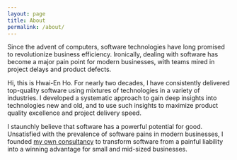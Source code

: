 ```yaml
---
layout: page
title: About
permalink: /about/
---
```


Since the advent of computers, software technologies have long promised to revolutionize business efficiency. Ironically, dealing with software has become a major pain point for modern businesses, with teams mired in project delays and product defects.

Hi, this is Hwai-En Ho. For nearly two decades, I have consistently delivered top-quality software using mixtures of technologies in a variety of industries. I developed a systematic approach to gain deep insights into technologies new and old, and to use such insights to maximize product quality excellence and project delivery speed.

I staunchly believe that software has a powerful potential for good. Unsatisfied with the prevalence of software pains in modern businesses, I founded [my own consultancy](https://dilly.software) to transform software from a painful liability into a winning advantage for small and mid-sized businesses.
